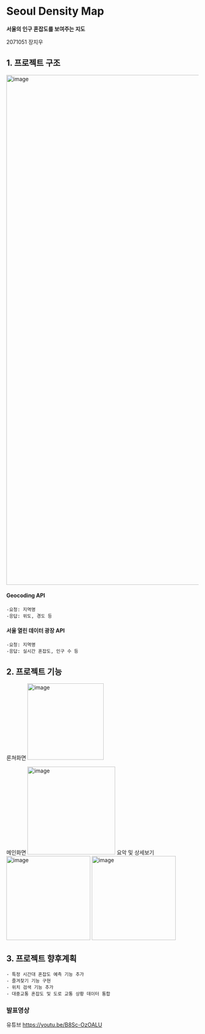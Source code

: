 # Seoul Density Map


**서울의 인구 혼잡도를 보여주는 지도**


 2071051 장지우

## 1. 프로젝트 구조
<img width="1335" alt="image" src="https://github.com/j-jiu/SeoulDensity/assets/143875650/7ac8614c-f784-4978-ae60-2ccc9dc4c2cd">

#### Geocoding API  
	-요청: 지역명
 	-응답: 위도, 경도 등
  
#### 서울 열린 데이터 광장 API
	-요청: 지역명
 	-응답: 실시간 혼잡도, 인구 수 등





## 2. 프로젝트 기능
론쳐화면
<img width="200" alt="image" src="https://github.com/j-jiu/SeoulDensity/assets/143875650/809d9641-4631-4307-95e5-aca9648026c8">

메인화면
<img width="230" alt="image" src="https://github.com/j-jiu/SeoulDensity/assets/143875650/0d214a77-19e5-4969-949b-06217cdd0d44">
요악 및 상세보기
<img width="220" alt="image" src="https://github.com/j-jiu/SeoulDensity/assets/143875650/64ef3c47-7685-416e-8aff-997bd65bf9ee">
<img width="220" alt="image" src="https://github.com/j-jiu/SeoulDensity/assets/143875650/73686784-01ed-4642-a01c-dfea4da937de">


	
 ## 3. 프로젝트 향후계획
 	- 특정 시간대 혼잡도 예측 기능 추가
	- 즐겨찾기 기능 구현
	- 위치 검색 기능 추가
	- 대중교통 혼잡도 및 도로 교통 상황 데이터 통합



### 발표영상

유튜브
<https://youtu.be/B8Sc-OzOALU>
